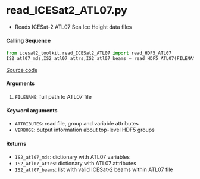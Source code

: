 read_ICESat2_ATL07.py
=====================

- Reads ICESat-2 ATL07 Sea Ice Height data files

#### Calling Sequence
```python
from icesat2_toolkit.read_ICESat2_ATL07 import read_HDF5_ATL07
IS2_atl07_mds,IS2_atl07_attrs,IS2_atl07_beams = read_HDF5_ATL07(FILENAME)
```
[Source code](https://github.com/tsutterley/read-ICESat-2/blob/main/icesat2_toolkit/read_ICESat2_ATL07.py)

#### Arguments
1. `FILENAME`: full path to ATL07 file

#### Keyword arguments
- `ATTRIBUTES`: read file, group and variable attributes
- `VERBOSE`: output information about top-level HDF5 groups

#### Returns
- `IS2_atl07_mds`: dictionary with ATL07 variables
- `IS2_atl07_attrs`: dictionary with ATL07 attributes
- `IS2_atl07_beams`: list with valid ICESat-2 beams within ATL07 file
